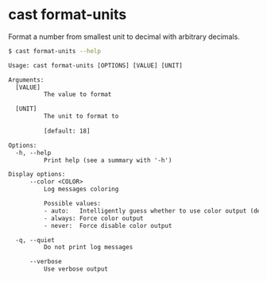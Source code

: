 # cast format-units

Format a number from smallest unit to decimal with arbitrary decimals.

```bash
$ cast format-units --help
```

```txt
Usage: cast format-units [OPTIONS] [VALUE] [UNIT]

Arguments:
  [VALUE]
          The value to format

  [UNIT]
          The unit to format to
          
          [default: 18]

Options:
  -h, --help
          Print help (see a summary with '-h')

Display options:
      --color <COLOR>
          Log messages coloring

          Possible values:
          - auto:   Intelligently guess whether to use color output (default)
          - always: Force color output
          - never:  Force disable color output

  -q, --quiet
          Do not print log messages

      --verbose
          Use verbose output
```